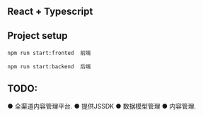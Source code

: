 ##  React + Typescript

## Project setup

```
npm run start:fronted  前端

npm run start:backend  后端
```

## TODO:
● 全渠道内容管理平台.
● 提供JSSDK
● 数据模型管理
● 内容管理.